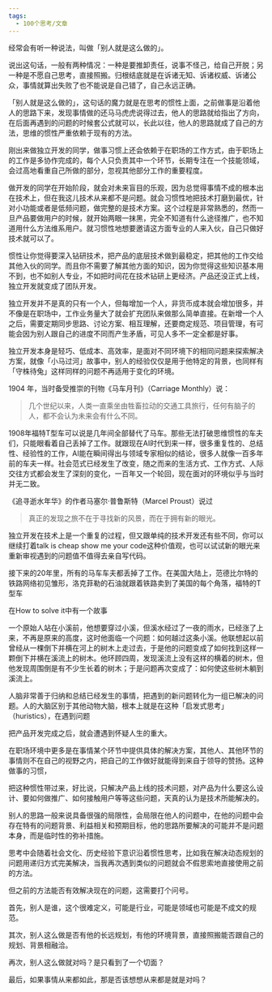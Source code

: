 ```yaml
---
tags:
  - 100个思考/文章
---
```



经常会有听一种说法，叫做「别人就是这么做的」。

说出这句话，一般有两种情况：一种是要推卸责任，说事不怪己，给自己开脱；另一种是不愿自己思考，直接照搬。归根结底就是在诉诸无知、诉诸权威、诉诸公众，事情就算出失败了也不能说是自己错了，自己永远正确。

「别人就是这么做的」，这句话的魔力就是在思考的惯性上面，之前做事是沿着他人的思路下来，发现事情做的还马马虎虎说得过去，他人的思路就给指出了方向，在后面再遇到的问题的时候套公式就可以，长此以往，他人的思路就成了自己的方法，思维的惯性严重依赖于现有的方法。

刚出来做独立开发的同学，做事习惯上还会依赖于在职场的工作方式，由于职场上的工作是多协作完成的，每个人只负责其中一个环节，长期专注在一个技能领域，会过高地看重自己所做的部分，忽视其他部分工作的重要程度。

做开发的同学在开始阶段，就会对未来盲目的乐观，因为总觉得事情不成的根本出在技术上，但在我这儿技术从来都不是问题。就会习惯性地把技术打磨到最优，针对小功能或者是低频问题，做完整的是技术方案。这个过程是非常熟悉的，然而一旦产品要做用户的时候，就开始两眼一抹黑，完全不知道有什么途径推广，也不知道用什么方法维系用户。就习惯性地想要邀请这方面专业的人来入伙，自己只做好技术就可以了。

惯性让你觉得要深入钻研技术，把产品的底层技术做到最稳定，把其他的工作交给其他入伙的同学。而且你不需要了解其他方面的知识，因为你觉得这些知识基本用不到，也不如别人专业，不如把时间花在技术钻研上更经济。产品还没正式上线，独立开发就变成了团队开发。

独立开发并不是真的只有一个人，但每增加一个人，非货币成本就会增加很多，并不像是在职场中，工作业务量大了就会扩充团队来做那么简单直接。在新增一个人之后，需要定期同步思路、讨论方案、相互理解，还要商定规范、项目管理，有可能会因为别人跟自己的进度不同而产生矛盾，可见人多不一定全都是好事。

独立开发本身是轻巧、低成本、高效率，是面对不同环境下的相同问题来探索解决方案，就像「小马过河」故事中，别人的经验仅仅是用于他特定的背景，也同样有「守株待兔」这样同样的问题不再适用于变化的环境。

1904 年，当时备受推崇的刊物《马车月刊》（Carriage Monthly）说：
> 几个世纪以来，人类一直乘坐由牲畜拉动的交通工具旅行，任何有脑子的人，都不会认为未来会有什么不同。

1908年福特T型车可以说是几年间全部替代了马车。那些无法打破思维惯性的车夫们，只能眼看着自己丢掉了工作。就跟现在AI时代到来一样，很多重复性的、总结性、经验性的工作，AI能在瞬间得出与领域专家相似的结论，很多人就像一百多年前的车夫一样。社会范式已经发生了改变，随之而来的生活方式、工作方式、人际交往方式都会发生了深刻的变化，一百年又一个轮回，现在面对的环境似乎与当时并无二致。

《追寻逝水年华》的作者马塞尔·普鲁斯特（Marcel Proust）说过
>真正的发现之旅不在于寻找新的风景，而在于拥有新的眼光。

独立开发在技术上是一个重复的过程，但又跟单纯的技术开发还有些不同，你可以继续打着talk is cheap show me your code这种价值观，也可以试试新的眼光来重新审视遇到的问题值不值得去亲自写代码。





接下来的20年里，所有的马车车夫都丢掉了工作。在美国大陆上，范德比尔特的铁路网络初见雏形，洛克菲勒的石油就跟着铁路卖到了美国的每个角落，福特的T型车

在How to solve it中有一个故事

一个原始人站在小溪前，他想要穿过小溪，但溪水经过了一夜的雨水，已经涨了上来，不再是原来的高度，这时他面临一个问题：如何越过这条小溪。他联想起以前曾经从一棵倒下并横在河上的树木上走过去，于是他的问题变成了如何找到这样一颗倒下并横在溪流上的树木。他环顾四周，发现溪流上没有这样的横着的树木，但他发现周围倒是有不少生长着的树木；于是问题再次变成了：如何使这些树木躺到溪流上。

人脑非常善于归纳和总结已经发生的事情，把遇到的新问题转化为一组已解决的问题。人的大脑区别于其他动物大脑，根本上就是在这种「启发式思考」（huristics），在遇到问题



把产品开发完成之后，就会遭遇到怀疑人生的重大。


在职场环境中更多是在事情某个环节中提供具体的解决方案，其他人、其他环节的事情则不在自己的视野之内，把自己的工作做好就能得到来自于领导的赞扬。这种做事的习惯，


把这种惯性带过来，好比说，只解决产品上线的技术问题，对产品为什么要这么设计、要如何做推广、如何接触用户等等这些问题，天真的认为是技术所能解决的。


别人的思路一般来说具备很强的局限性，会局限在他人的问题中，在他的问题中会存在特有的问题背景、利益相关和预期目标，他的思路所要解决的可能并不是问题本身，而是临时性的弥补措施。




思考中会随着社会文化、历史经验下意识沿着惯性思考，比如我在解决动态规划的问题用递归方式完美解决，当我再次遇到类似的问题就会不假思索地直接使用之前的方法。

但之前的方法能否有效解决现在的问题，这需要打个问号。

首先，别人是谁，这个很难定义，可能是行业，可能是领域也可能是不成文的规范。

其次，别人这么做是否有他的长远规划，有他的环境背景，直接照搬能否跟自己的规划、背景相融洽。

再次，别人这么做就对吗？是只看到了一个切面？

最后，如果事情从来都如此，那是否该想想从来都是就是对吗？